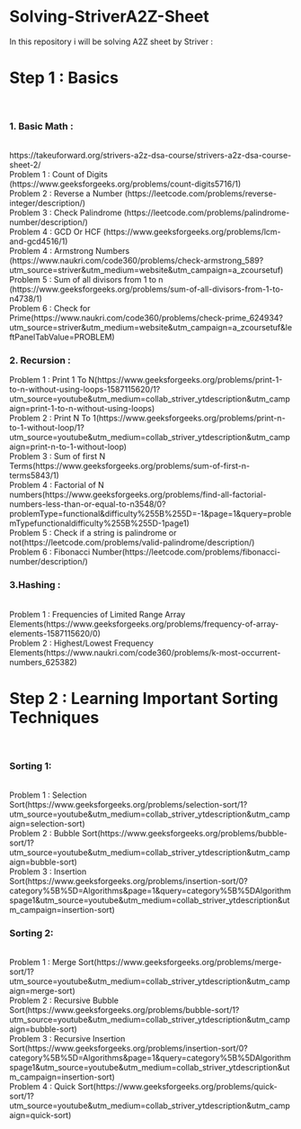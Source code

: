 # Solving-StriverA2Z-Sheet
In this repository i will be solving A2Z sheet by Striver : 
<br>
<h1>Step 1 : Basics</h1>
<br>
<h3>1. Basic Math : </h3>
<br>
https://takeuforward.org/strivers-a2z-dsa-course/strivers-a2z-dsa-course-sheet-2/
<br>
Problem 1 : Count of Digits (https://www.geeksforgeeks.org/problems/count-digits5716/1)
<br>
Problem 2 : Reverse a Number (https://leetcode.com/problems/reverse-integer/description/)
<br>
Problem 3 : Check Palindrome (https://leetcode.com/problems/palindrome-number/description/)
<br>
Problem 4 : GCD Or HCF (https://www.geeksforgeeks.org/problems/lcm-and-gcd4516/1)
<br>
Problem 4 : Armstrong Numbers (https://www.naukri.com/code360/problems/check-armstrong_589?utm_source=striver&utm_medium=website&utm_campaign=a_zcoursetuf)
<br>
Problem 5 : Sum of all divisors from 1 to n (https://www.geeksforgeeks.org/problems/sum-of-all-divisors-from-1-to-n4738/1)
<br>
Problem 6 :  Check for Prime(https://www.naukri.com/code360/problems/check-prime_624934?utm_source=striver&utm_medium=website&utm_campaign=a_zcoursetuf&leftPanelTabValue=PROBLEM)
<br>
<h3>2. Recursion : </h3>
Problem 1 : Print 1 To N(https://www.geeksforgeeks.org/problems/print-1-to-n-without-using-loops-1587115620/1?utm_source=youtube&utm_medium=collab_striver_ytdescription&utm_campaign=print-1-to-n-without-using-loops)
<br>
Problem 2 : Print N To 1(https://www.geeksforgeeks.org/problems/print-n-to-1-without-loop/1?utm_source=youtube&utm_medium=collab_striver_ytdescription&utm_campaign=print-n-to-1-without-loop)
<br>
Problem 3 : Sum of first N Terms(https://www.geeksforgeeks.org/problems/sum-of-first-n-terms5843/1)
<br>
Problem 4 : Factorial of N numbers(https://www.geeksforgeeks.org/problems/find-all-factorial-numbers-less-than-or-equal-to-n3548/0?problemType=functional&difficulty%255B%255D=-1&page=1&query=problemTypefunctionaldifficulty%255B%255D-1page1)
<br>
Problem 5 : Check if a string is palindrome or not(https://leetcode.com/problems/valid-palindrome/description/)
<br>
Problem 6 : Fibonacci Number(https://leetcode.com/problems/fibonacci-number/description/)
<br>
<h3>3.Hashing : </h3>
<br>
Problem 1 : Frequencies of Limited Range Array Elements(https://www.geeksforgeeks.org/problems/frequency-of-array-elements-1587115620/0)
<br>
Problem 2 : Highest/Lowest Frequency Elements(https://www.naukri.com/code360/problems/k-most-occurrent-numbers_625382)
<br>
<h1>Step 2 : Learning Important Sorting Techniques</h1>
<br>
<h3>Sorting 1:</h3>
<br>
Problem 1 : Selection Sort(https://www.geeksforgeeks.org/problems/selection-sort/1?utm_source=youtube&utm_medium=collab_striver_ytdescription&utm_campaign=selection-sort)
<br>
Problem 2 : Bubble Sort(https://www.geeksforgeeks.org/problems/bubble-sort/1?utm_source=youtube&utm_medium=collab_striver_ytdescription&utm_campaign=bubble-sort)
<br>
Problem 3 : Insertion Sort(https://www.geeksforgeeks.org/problems/insertion-sort/0?category%5B%5D=Algorithms&page=1&query=category%5B%5DAlgorithmspage1&utm_source=youtube&utm_medium=collab_striver_ytdescription&utm_campaign=insertion-sort)
<br>
<h3>Sorting 2:</h3>
<br>
Problem 1 : Merge Sort(https://www.geeksforgeeks.org/problems/merge-sort/1?utm_source=youtube&utm_medium=collab_striver_ytdescription&utm_campaign=merge-sort)
<br>
Problem 2 : Recursive Bubble Sort(https://www.geeksforgeeks.org/problems/bubble-sort/1?utm_source=youtube&utm_medium=collab_striver_ytdescription&utm_campaign=bubble-sort)
<br>
Problem 3 : Recursive Insertion Sort(https://www.geeksforgeeks.org/problems/insertion-sort/0?category%5B%5D=Algorithms&page=1&query=category%5B%5DAlgorithmspage1&utm_source=youtube&utm_medium=collab_striver_ytdescription&utm_campaign=insertion-sort)
<br>
Problem 4 : Quick Sort(https://www.geeksforgeeks.org/problems/quick-sort/1?utm_source=youtube&utm_medium=collab_striver_ytdescription&utm_campaign=quick-sort)
